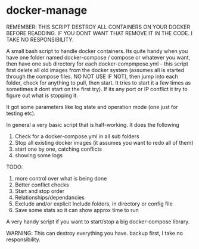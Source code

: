 # docker-manage

REMEMBER: THIS SCRIPT DESTROY ALL CONTAINERS ON YOUR DOCKER BEFORE READDING. IF YOU DONT WANT THAT REMOVE IT IN THE CODE. I TAKE NO RESPONSIBILITY.

A small bash script to handle docker containers. Its quite handy when you have one folder named docker-compose / compose or whatever you want, then have one sub directory for each docker-compmpose.yml - this script first delete all old images from the docker system (assumes all is started through the compose files. NO NOT USE IF NOT), then jump into each folder, check for anything to pull, then start. It tries to start it a few times as sometimes it dont start on the first try). If its any port or IP conflict it try to figure out what is stopping it.

It got some parameters like log state and operation mode (one just for testing etc). 

In general a very basic script that is half-working. It does the following

1. Check for a docker-compose.yml in all sub folders
2. Stop all existing docker images (it assumes you want to redo all of them)
3. start one by one, catching conflicts
4. showing some logs

TODO:
1. more control over what is being done
2. Better conflict checks
3. Start and stop order
4. Relationships/dependancies
5. Exclude and/or explicit Include folders, in directory or config file
6. Save some stats so it can show approx time to run


A very handy script if you want to start/stop a big docker-compose library.

WARNING: This can destroy everything you have. backup first, I take no responsibility.
